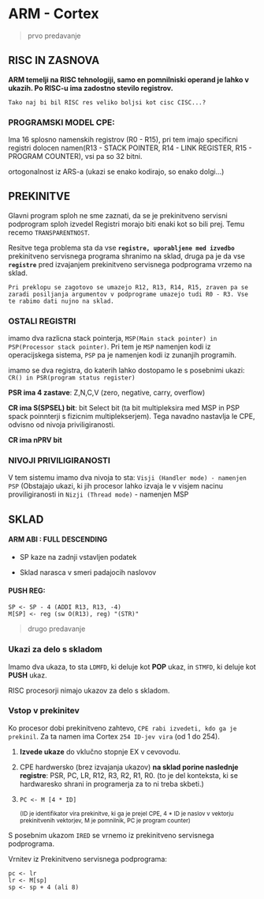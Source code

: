 <head>
    <link rel="stylesheet" type="text/css" href="../.style/md_style.css" />
</head>

# ARM - Cortex

> prvo predavanje

## RISC IN ZASNOVA

**ARM temelji na RISC tehnologiji, samo en pomnilniski operand je lahko v ukazih. Po RISC-u ima zadostno stevilo registrov.**

`Tako naj bi bil RISC res veliko boljsi kot cisc CISC...?`

### PROGRAMSKI MODEL CPE:

Ima 16 splosno namenskih registrov (R0 - R15), pri tem imajo specificni registri dolocen namen(R13 - STACK POINTER, R14 - LINK REGISTER, R15 - PROGRAM COUNTER), vsi pa so 32 bitni.

ortogonalnost iz ARS-a (ukazi se enako kodirajo, so enako dolgi...)

## PREKINITVE

Glavni program sploh ne sme zaznati, da se je prekinitveno servisni podprogram sploh izvedel
Registri morajo biti enaki kot so bili prej. Temu recemo `TRANSPARENTNOST`.

Resitve tega problema sta da vse **`registre, uporabljene med izvedbo`** prekinitveno servisnega programa shranimo na sklad, druga pa je da vse **`registre`** pred izvajanjem prekinitveno servisnega podprograma vrzemo na sklad.

`Pri preklopu se zagotovo se umazejo R12, R13, R14, R15, zraven pa se zaradi posiljanja argumentov v podprograme umazejo tudi R0 - R3. Vse te rabimo dati nujno na sklad.`

### OSTALI REGISTRI

imamo dva razlicna stack pointerja, `MSP(Main stack pointer) in PSP(Processor stack pointer)`. Pri tem je `MSP` namenjen kodi iz operacijskega sistema, `PSP` pa je namenjen kodi iz zunanjih programih.

imamo se dva registra, do katerih lahko dostopamo le s posebnimi ukazi: `CR() in PSR(program status register)`

**PSR ima 4 zastave**: Z,N,C,V (zero, negative, carry, overflow)

**CR ima S(SPSEL) bit**: bit Select bit (ta bit multipleksira med MSP in PSP spack poinnterji s fizicnim multiplekserjem). Tega navadno nastavlja le CPE, odvisno od nivoja priviligiranosti.

**CR ima nPRV bit**

### NIVOJI PRIVILIGIRANOSTI

V tem sistemu imamo dva nivoja to sta: `Visji (Handler mode) - namenjen PSP` (Obstajajo ukazi, ki jih procesor lahko izvaja le v visjem nacinu proviligiranosti in `Nizji (Thread mode)` - namenjen MSP

## SKLAD

#### **ARM ABI** : FULL DESCENDING

- SP kaze na zadnji vstavljen podatek

- Sklad narasca v smeri padajocih naslovov

#### **PUSH REG:**

```
SP <- SP - 4 (ADDI R13, R13, -4)
M[SP] <- reg (sw O(R13), reg) "(STR)"
```

> drugo predavanje

### Ukazi za delo s skladom

Imamo dva ukaza, to sta `LDMFD`, ki deluje kot **POP** ukaz, in `STMFD`, ki deluje kot **PUSH** ukaz.

RISC procesorji nimajo ukazov za delo s skladom.

### Vstop v prekinitev

Ko procesor dobi prekinitveno zahtevo, `CPE rabi izvedeti, kdo ga je prekinil`. Za ta namen ima Cortex `254 ID-jev vira` (od 1 do 254).

1. **Izvede ukaze** do vklučno stopnje EX v cevovodu.

2. CPE hardwersko (brez izvajanja ukazov) **na sklad porine naslednje registre**: PSR, PC, LR, R12, R3, R2, R1, R0. (to je del konteksta, ki se hardwaresko shrani in programerja za to ni treba skbeti.)
3. ```
   PC <- M [4 * ID]
   ```
   <small>(ID je identifikator vira prekinitve, ki ga je prejel CPE, 4 \* ID je naslov v vektorju prekinitvenih vektorjev, M je pomnilnik, PC je program counter) </small>

S posebnim ukazom `IRED` se vrnemo iz prekinitveno servisnega podprograma.

Vrnitev iz Prekinitveno servisnega podprograma:

```
pc <- lr
lr <- M[sp]
sp <- sp + 4 (ali 8)
```
